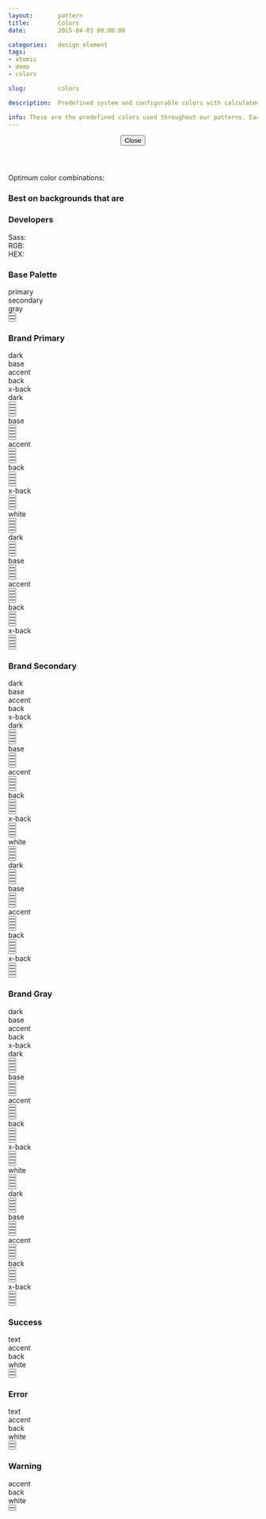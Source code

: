 ```yaml
---
layout:       pattern
title:        Colors
date:         2015-04-03 00:00:00

categories:   design_element
tags:
- atomic
- demo
- colors

slug:         colors

description:  Predefined system and configurable colors with calculated ranges

info: These are the predefined colors used throughout our patterns. Each color is displayed on various background colors for easy combinations. Those colors which have a yellow warning icon are not accessible combinations and should be avoided. For example, our grayscale below does not provide enough contrast on a white background (nor white on the gray background). Click any color for more information and developer values.
---
```


<div class="info-pane is-hidden" tabindex="-1">
    <header class="info-pane-header">
        <button type="button" class="close-button">
            <span class="icon fa fa-close" aria-hidden="true"></span>
            <span>Close</span>
        </button>
        <h2 class="hd-4 color-info-title"></h2>
        <div class="color-description"></div>
    </header>
    <div class="color-info-content">
        <div class="color-usage">
            <p>Optimum color combinations:</p>
            <div class="list-background">
                <h3 class="hd-6 emphasized" id="color-combination-background">Best on backgrounds that are</h3>
                <ul class="color-combinations background" aria-describedby="color-combination-background"></ul>
            </div>
        </div>
        <div class="color-technics">
            <h3 class="hd-6 emphasized">Developers</h3>
            <dl>
                <dt>Sass:</dt>
                <dd class="color-reference is-copyable"></dd>
                <dt>RGB:</dt>
                <dd class="color-rgb is-copyable"></dd>
                <dt>HEX:</dt>
                <dd class="color-hex is-copyable"></dd>
            </dl>
        </div>
    </div>
</div>

<h3 class="hd-6 example-set-hd">Base Palette</h3>
<div class="example-set">
    <div class="example-container">
        <div class="grid-container grid-manual">
            <div class="row on-white">
                <div class="col col-4">
                    <div class="swatch">
                        <div class="color-info">
                            <span class="color-class">primary</span>
                        </div>
                    </div>
                </div>
                <div class="col col-4">
                    <div class="swatch">
                        <div class="color-info">
                            <span class="color-class">secondary</span>
                        </div>
                    </div>
                </div>
                <div class="col col-4">
                    <div class="swatch">
                        <div class="color-info">
                            <span class="color-class">gray</span>
                        </div>
                    </div>
                </div>
            </div>
            <div class="row on-white">
                <div class="col col-4">
                    <button type="button" class="swatch primary base" title="Swatch: Primary Base"></button>
                </div>
                <div class="col col-4">
                    <button type="button" class="swatch secondary base" title="Swatch: Secondary Base"></button>
                </div>
                <div class="col col-4">
                    <button type="button" class="swatch grayscale base" title="Swatch: Gray Base"></button>
                </div>
            </div>
        </div>
    </div>
</div>

<h3 class="hd-6 example-set-hd">Brand Primary</h3>
<div class="example-set">
    <div class="example-container">
        <div class="grid-container grid-manual">
            <div class="row">
                <div class="col col-2"></div>
                <div class="col col-2 pre-2">
                    <div class="swatch">
                        <div class="color-info">
                            <span class="color-class">dark</span>
                        </div>
                    </div>
                </div>
                <div class="col col-2">
                    <div class="swatch">
                        <div class="color-info">
                            <span class="color-class">base</span>
                        </div>
                    </div>
                </div>
                <div class="col col-2">
                    <div class="swatch">
                        <div class="color-info">
                            <span class="color-class">accent</span>
                        </div>
                    </div>
                </div>
                <div class="col col-2">
                    <div class="swatch">
                        <div class="color-info">
                            <span class="color-class">back</span>
                        </div>
                    </div>
                </div>
                <div class="col col-2">
                    <div class="swatch">
                        <div class="color-info">
                            <span class="color-class">x-back</span>
                        </div>
                    </div>
                </div>
            </div>
            <div class="row on-dark-primary">
                <div class="col col-2">
                    <div class="swatch color-description copy">
                        dark
                    </div>
                </div>
                <div class="col col-2">
                    <button type="button" class="swatch primary dark" title="Primary Dark on white"></button>
                </div>
                <div class="col col-2">
                    <button type="button" class="swatch primary base" title="Primary Base on white"></button>
                </div>
                <div class="col col-2">
                    <button type="button" class="swatch primary accent" title="Primary Accent on white"></button>
                </div>
                <div class="col col-2">
                    <button type="button" class="swatch primary back" title="Primary Background on white"></button>
                </div>
                <div class="col col-2">
                    <button type="button" class="swatch primary x-back" title="Primary Extra light background on white"></button>
                </div>
            </div>
            <div class="row on-base-primary">
                <div class="col col-2">
                    <div class="swatch color-description copy">
                        base
                    </div>
                </div>
                <div class="col col-2">
                    <button type="button" class="swatch primary dark" title="Primary Dark on gray"></button>
                </div>
                <div class="col col-2">
                    <button type="button" class="swatch primary base" title="Primary Base on gray"></button>
                </div>
                <div class="col col-2">
                    <button type="button" class="swatch primary accent" title="Primary Accent on gray"></button>
                </div>
                <div class="col col-2">
                    <button type="button" class="swatch primary back" title="Primary Background on gray"></button>
                </div>
                <div class="col col-2">
                    <button type="button" class="swatch primary x-back" title="Primary Extra light background on gray"></button>
                </div>
            </div>
            <div class="row on-accent-primary">
                <div class="col col-2">
                    <div class="swatch color-description copy">
                        accent
                    </div>
                </div>
                <div class="col col-2">
                    <button type="button" class="swatch primary dark" title="Primary Dark on accent"></button>
                </div>
                <div class="col col-2">
                    <button type="button" class="swatch primary base" title="Primary Base on accent"></button>
                </div>
                <div class="col col-2">
                    <button type="button" class="swatch primary accent" title="Primary Accent on accent"></button>
                </div>
                <div class="col col-2">
                    <button type="button" class="swatch primary back" title="Primary Background on accent"></button>
                </div>
                <div class="col col-2">
                    <button type="button" class="swatch primary x-back" title="Primary Extra light background on accent"></button>
                </div>
            </div>
            <div class="row on-back-primary">
                <div class="col col-2">
                    <div class="swatch color-description copy">
                        back
                    </div>
                </div>
                <div class="col col-2">
                    <button type="button" class="swatch primary dark" title="Primary Dark on background"></button>
                </div>
                <div class="col col-2">
                    <button type="button" class="swatch primary base" title="Primary Base on background"></button>
                </div>
                <div class="col col-2">
                    <button type="button" class="swatch primary accent" title="Primary Accent on background"></button>
                </div>
                <div class="col col-2">
                    <button type="button" class="swatch primary back" title="Primary Background on background"></button>
                </div>
                <div class="col col-2">
                    <button type="button" class="swatch primary x-back" title="Primary Extra light background on background"></button>
                </div>
            </div>
            <div class="row on-x-back-primary">
                <div class="col col-2">
                    <div class="swatch color-description copy">
                        x-back
                    </div>
                </div>
                <div class="col col-2">
                    <button type="button" class="swatch primary dark" title="Primary Dark on very light background"></button>
                </div>
                <div class="col col-2">
                    <button type="button" class="swatch primary base" title="Primary Base on very light background"></button>
                </div>
                <div class="col col-2">
                    <button type="button" class="swatch primary accent" title="Primary Accent on very light background"></button>
                </div>
                <div class="col col-2">
                    <button type="button" class="swatch primary back" title="Primary Background on very light background"></button>
                </div>
                <div class="col col-2">
                    <button type="button" class="swatch primary x-back" title="Primary Extra light background on very light background"></button>
                </div>
            </div>
            <div class="row on-white">
                <div class="col col-2">
                    <div class="swatch color-description copy">
                        white
                    </div>
                </div>
                <div class="col col-2">
                    <button type="button" class="swatch primary dark" title="Primary Dark on white"></button>
                </div>
                <div class="col col-2">
                    <button type="button" class="swatch primary base" title="Primary Base on white"></button>
                </div>
                <div class="col col-2">
                    <button type="button" class="swatch primary accent" title="Primary Accent on white"></button>
                </div>
                <div class="col col-2">
                    <button type="button" class="swatch primary back" title="Primary Background on white"></button>
                </div>
                <div class="col col-2">
                    <button type="button" class="swatch primary x-back" title="Primary Extra light background on white"></button>
                </div>
            </div>
            <div class="row on-dark-grayscale">
                <div class="col col-2">
                    <div class="swatch color-description copy">
                        dark
                    </div>
                </div>
                <div class="col col-2">
                    <button type="button" class="swatch primary dark" title="Primary Dark on dark gray"></button>
                </div>
                <div class="col col-2">
                    <button type="button" class="swatch primary base" title="Primary Base on dark gray"></button>
                </div>
                <div class="col col-2">
                    <button type="button" class="swatch primary accent" title="Primary Accent on dark gray"></button>
                </div>
                <div class="col col-2">
                    <button type="button" class="swatch primary back" title="Primary Background on dark gray"></button>
                </div>
                <div class="col col-2">
                    <button type="button" class="swatch primary x-back" title="Primary Extra light background on dark gray"></button>
                </div>
            </div>
            <div class="row on-base-grayscale">
                <div class="col col-2">
                    <div class="swatch color-description copy">
                        base
                    </div>
                </div>
                <div class="col col-2">
                    <button type="button" class="swatch primary dark" title="Primary Dark on base"></button>
                </div>
                <div class="col col-2">
                    <button type="button" class="swatch primary base" title="Primary Base on base"></button>
                </div>
                <div class="col col-2">
                    <button type="button" class="swatch primary accent" title="Primary Accent on base"></button>
                </div>
                <div class="col col-2">
                    <button type="button" class="swatch primary back" title="Primary Background on base"></button>
                </div>
                <div class="col col-2">
                    <button type="button" class="swatch primary x-back" title="Primary Extra light background on base"></button>
                </div>
            </div>
            <div class="row on-accent-grayscale">
                <div class="col col-2">
                    <div class="swatch color-description copy">
                        accent
                    </div>
                </div>
                <div class="col col-2">
                    <button type="button" class="swatch primary dark" title="Primary Dark on accent"></button>
                </div>
                <div class="col col-2">
                    <button type="button" class="swatch primary base" title="Primary Base on accent"></button>
                </div>
                <div class="col col-2">
                    <button type="button" class="swatch primary accent" title="Primary Accent on accent"></button>
                </div>
                <div class="col col-2">
                    <button type="button" class="swatch primary back" title="Primary Background on accent"></button>
                </div>
                <div class="col col-2">
                    <button type="button" class="swatch primary x-back" title="Primary Extra light background on accent"></button>
                </div>
            </div>
            <div class="row on-back-grayscale">
                <div class="col col-2">
                    <div class="swatch color-description copy">
                        back
                    </div>
                </div>
                <div class="col col-2">
                    <button type="button" class="swatch primary dark" title="Primary Dark on back"></button>
                </div>
                <div class="col col-2">
                    <button type="button" class="swatch primary base" title="Primary Base on back"></button>
                </div>
                <div class="col col-2">
                    <button type="button" class="swatch primary accent" title="Primary Accent on back"></button>
                </div>
                <div class="col col-2">
                    <button type="button" class="swatch primary back" title="Primary Background on back"></button>
                </div>
                <div class="col col-2">
                    <button type="button" class="swatch primary x-back" title="Primary Extra light background on back"></button>
                </div>
            </div>
            <div class="row on-x-back-grayscale">
                <div class="col col-2">
                    <div class="swatch color-description copy">
                        x-back
                    </div>
                </div>
                <div class="col col-2">
                    <button type="button" class="swatch primary dark" title="Primary Dark on x-back"></button>
                </div>
                <div class="col col-2">
                    <button type="button" class="swatch primary base" title="Primary Base on x-back"></button>
                </div>
                <div class="col col-2">
                    <button type="button" class="swatch primary accent" title="Primary Accent on x-back"></button>
                </div>
                <div class="col col-2">
                    <button type="button" class="swatch primary back" title="Primary Background on x-back"></button>
                </div>
                <div class="col col-2">
                    <button type="button" class="swatch primary x-back" title="Primary Extra light background on x-back"></button>
                </div>
            </div>
        </div>
    </div>
</div>

<h3 class="hd-6 example-set-hd">Brand Secondary</h3>
<div class="example-set">
    <div class="example-container">
        <div class="grid-container grid-manual">
            <div class="row">
                <div class="col col-2"></div>
                <div class="col col-2 pre-2">
                    <div class="swatch">
                        <div class="color-info">
                            <span class="color-class">dark</span>
                        </div>
                    </div>
                </div>
                <div class="col col-2">
                    <div class="swatch">
                        <div class="color-info">
                            <span class="color-class">base</span>
                        </div>
                    </div>
                </div>
                <div class="col col-2">
                    <div class="swatch">
                        <div class="color-info">
                            <span class="color-class">accent</span>
                        </div>
                    </div>
                </div>
                <div class="col col-2">
                    <div class="swatch">
                        <div class="color-info">
                            <span class="color-class">back</span>
                        </div>
                    </div>
                </div>
                <div class="col col-2">
                    <div class="swatch">
                        <div class="color-info">
                            <span class="color-class">x-back</span>
                        </div>
                    </div>
                </div>
            </div>
            <div class="row on-dark-secondary">
                <div class="col col-2">
                    <div class="swatch color-description copy">
                        dark
                    </div>
                </div>
                <div class="col col-2">
                    <button type="button" class="swatch secondary dark" title="Secondary Dark on white"></button>
                </div>
                <div class="col col-2">
                    <button type="button" class="swatch secondary base" title="Secondary Base on white"></button>
                </div>
                <div class="col col-2">
                    <button type="button" class="swatch secondary accent" title="Secondary Accent on white"></button>
                </div>
                <div class="col col-2">
                    <button type="button" class="swatch secondary back" title="Secondary Background on white"></button>
                </div>
                <div class="col col-2">
                    <button type="button" class="swatch secondary x-back" title="Secondary Extra light background on white"></button>
                </div>
            </div>
            <div class="row on-base-secondary">
                <div class="col col-2">
                    <div class="swatch color-description copy">
                        base
                    </div>
                </div>
                <div class="col col-2">
                    <button type="button" class="swatch secondary dark" title="Secondary Dark on gray"></button>
                </div>
                <div class="col col-2">
                    <button type="button" class="swatch secondary base" title="Secondary Base on gray"></button>
                </div>
                <div class="col col-2">
                    <button type="button" class="swatch secondary accent" title="Secondary Accent on gray"></button>
                </div>
                <div class="col col-2">
                    <button type="button" class="swatch secondary back" title="Secondary Background on gray"></button>
                </div>
                <div class="col col-2">
                    <button type="button" class="swatch secondary x-back" title="Secondary Extra light background on gray"></button>
                </div>
            </div>
            <div class="row on-accent-secondary">
                <div class="col col-2">
                    <div class="swatch color-description copy">
                        accent
                    </div>
                </div>
                <div class="col col-2">
                    <button type="button" class="swatch secondary dark" title="Secondary Dark on accent"></button>
                </div>
                <div class="col col-2">
                    <button type="button" class="swatch secondary base" title="Secondary Base on accent"></button>
                </div>
                <div class="col col-2">
                    <button type="button" class="swatch secondary accent" title="Secondary Accent on accent"></button>
                </div>
                <div class="col col-2">
                    <button type="button" class="swatch secondary back" title="Secondary Background on accent"></button>
                </div>
                <div class="col col-2">
                    <button type="button" class="swatch secondary x-back" title="Secondary Extra light background on accent"></button>
                </div>
            </div>
            <div class="row on-back-secondary">
                <div class="col col-2">
                    <div class="swatch color-description copy">
                        back
                    </div>
                </div>
                <div class="col col-2">
                    <button type="button" class="swatch secondary dark" title="Secondary Dark on background"></button>
                </div>
                <div class="col col-2">
                    <button type="button" class="swatch secondary base" title="Secondary Base on background"></button>
                </div>
                <div class="col col-2">
                    <button type="button" class="swatch secondary accent" title="Secondary Accent on background"></button>
                </div>
                <div class="col col-2">
                    <button type="button" class="swatch secondary back" title="Secondary Background on background"></button>
                </div>
                <div class="col col-2">
                    <button type="button" class="swatch secondary x-back" title="Secondary Extra light background on background"></button>
                </div>
            </div>
            <div class="row on-x-back-secondary">
                <div class="col col-2">
                    <div class="swatch color-description copy">
                        x-back
                    </div>
                </div>
                <div class="col col-2">
                    <button type="button" class="swatch secondary dark" title="Secondary Dark on very light background"></button>
                </div>
                <div class="col col-2">
                    <button type="button" class="swatch secondary base" title="Secondary Base on very light background"></button>
                </div>
                <div class="col col-2">
                    <button type="button" class="swatch secondary accent" title="Secondary Accent on very light background"></button>
                </div>
                <div class="col col-2">
                    <button type="button" class="swatch secondary back" title="Secondary Background on very light background"></button>
                </div>
                <div class="col col-2">
                    <button type="button" class="swatch secondary x-back" title="Secondary Extra light background on very light background"></button>
                </div>
            </div>
            <div class="row on-white">
                <div class="col col-2">
                    <div class="swatch color-description copy">
                        white
                    </div>
                </div>
                <div class="col col-2">
                    <button type="button" class="swatch secondary dark" title="Secondary Dark on white"></button>
                </div>
                <div class="col col-2">
                    <button type="button" class="swatch secondary base" title="Secondary Base on white"></button>
                </div>
                <div class="col col-2">
                    <button type="button" class="swatch secondary accent" title="Secondary Accent on white"></button>
                </div>
                <div class="col col-2">
                    <button type="button" class="swatch secondary back" title="Secondary Background on white"></button>
                </div>
                <div class="col col-2">
                    <button type="button" class="swatch secondary x-back" title="Secondary Extra light background on white"></button>
                </div>
            </div>
            <div class="row on-dark-grayscale">
                <div class="col col-2">
                    <div class="swatch color-description copy">
                        dark
                    </div>
                </div>
                <div class="col col-2">
                    <button type="button" class="swatch secondary dark" title="Secondary Dark on dark gray"></button>
                </div>
                <div class="col col-2">
                    <button type="button" class="swatch secondary base" title="Secondary Base on dark gray"></button>
                </div>
                <div class="col col-2">
                    <button type="button" class="swatch secondary accent" title="Secondary Accent on dark gray"></button>
                </div>
                <div class="col col-2">
                    <button type="button" class="swatch secondary back" title="Secondary Background on dark gray"></button>
                </div>
                <div class="col col-2">
                    <button type="button" class="swatch secondary x-back" title="Secondary Extra light background on dark gray"></button>
                </div>
            </div>
            <div class="row on-base-grayscale">
                <div class="col col-2">
                    <div class="swatch color-description copy">
                        base
                    </div>
                </div>
                <div class="col col-2">
                    <button type="button" class="swatch secondary dark" title="Secondary Dark on base"></button>
                </div>
                <div class="col col-2">
                    <button type="button" class="swatch secondary base" title="Secondary Base on base"></button>
                </div>
                <div class="col col-2">
                    <button type="button" class="swatch secondary accent" title="Secondary Accent on base"></button>
                </div>
                <div class="col col-2">
                    <button type="button" class="swatch secondary back" title="Secondary Background on base"></button>
                </div>
                <div class="col col-2">
                    <button type="button" class="swatch secondary x-back" title="Secondary Extra light background on base"></button>
                </div>
            </div>
            <div class="row on-accent-grayscale">
                <div class="col col-2">
                    <div class="swatch color-description copy">
                        accent
                    </div>
                </div>
                <div class="col col-2">
                    <button type="button" class="swatch secondary dark" title="Secondary Dark on accent"></button>
                </div>
                <div class="col col-2">
                    <button type="button" class="swatch secondary base" title="Secondary Base on accent"></button>
                </div>
                <div class="col col-2">
                    <button type="button" class="swatch secondary accent" title="Secondary Accent on accent"></button>
                </div>
                <div class="col col-2">
                    <button type="button" class="swatch secondary back" title="Secondary Background on accent"></button>
                </div>
                <div class="col col-2">
                    <button type="button" class="swatch secondary x-back" title="Secondary Extra light background on accent"></button>
                </div>
            </div>
            <div class="row on-back-grayscale">
                <div class="col col-2">
                    <div class="swatch color-description copy">
                        back
                    </div>
                </div>
                <div class="col col-2">
                    <button type="button" class="swatch secondary dark" title="Secondary Dark on back"></button>
                </div>
                <div class="col col-2">
                    <button type="button" class="swatch secondary base" title="Secondary Base on back"></button>
                </div>
                <div class="col col-2">
                    <button type="button" class="swatch secondary accent" title="Secondary Accent on back"></button>
                </div>
                <div class="col col-2">
                    <button type="button" class="swatch secondary back" title="Secondary Background on back"></button>
                </div>
                <div class="col col-2">
                    <button type="button" class="swatch secondary x-back" title="Secondary Extra light background on back"></button>
                </div>
            </div>
            <div class="row on-x-back-grayscale">
                <div class="col col-2">
                    <div class="swatch color-description copy">
                        x-back
                    </div>
                </div>
                <div class="col col-2">
                    <button type="button" class="swatch secondary dark" title="Secondary Dark on x-back"></button>
                </div>
                <div class="col col-2">
                    <button type="button" class="swatch secondary base" title="Secondary Base on x-back"></button>
                </div>
                <div class="col col-2">
                    <button type="button" class="swatch secondary accent" title="Secondary Accent on x-back"></button>
                </div>
                <div class="col col-2">
                    <button type="button" class="swatch secondary back" title="Secondary Background on x-back"></button>
                </div>
                <div class="col col-2">
                    <button type="button" class="swatch secondary x-back" title="Secondary Extra light background on x-back"></button>
                </div>
            </div>
        </div>
    </div>
</div>

<h3 class="hd-6 example-set-hd">Brand Gray</h3>
<div class="example-set">
    <div class="example-container">
        <div class="grid-container grid-manual">
            <div class="row">
                <div class="col col-2"></div>
                <div class="col col-2 pre-2">
                    <div class="swatch">
                        <div class="color-info">
                            <span class="color-class">dark</span>
                        </div>
                    </div>
                </div>
                <div class="col col-2">
                    <div class="swatch">
                        <div class="color-info">
                            <span class="color-class">base</span>
                        </div>
                    </div>
                </div>
                <div class="col col-2">
                    <div class="swatch">
                        <div class="color-info">
                            <span class="color-class">accent</span>
                        </div>
                    </div>
                </div>
                <div class="col col-2">
                    <div class="swatch">
                        <div class="color-info">
                            <span class="color-class">back</span>
                        </div>
                    </div>
                </div>
                <div class="col col-2">
                    <div class="swatch">
                        <div class="color-info">
                            <span class="color-class">x-back</span>
                        </div>
                    </div>
                </div>
            </div>
            <div class="row on-dark-grayscale">
                <div class="col col-2">
                    <div class="swatch color-description copy">
                        dark
                    </div>
                </div>
                <div class="col col-2">
                    <button type="button" class="swatch grayscale dark" title="Gray Dark on white"></button>
                </div>
                <div class="col col-2">
                    <button type="button" class="swatch grayscale base" title="Gray Base on white"></button>
                </div>
                <div class="col col-2">
                    <button type="button" class="swatch grayscale accent" title="Gray Accent on white"></button>
                </div>
                <div class="col col-2">
                    <button type="button" class="swatch grayscale back" title="Gray Background on white"></button>
                </div>
                <div class="col col-2">
                    <button type="button" class="swatch grayscale x-back" title="Gray Extra light background on white"></button>
                </div>
            </div>
            <div class="row on-base-grayscale">
                <div class="col col-2">
                    <div class="swatch color-description copy">
                        base
                    </div>
                </div>
                <div class="col col-2">
                    <button type="button" class="swatch grayscale dark" title="Gray Dark on gray"></button>
                </div>
                <div class="col col-2">
                    <button type="button" class="swatch grayscale base" title="Gray Base on gray"></button>
                </div>
                <div class="col col-2">
                    <button type="button" class="swatch grayscale accent" title="Gray Accent on gray"></button>
                </div>
                <div class="col col-2">
                    <button type="button" class="swatch grayscale back" title="Gray Background on gray"></button>
                </div>
                <div class="col col-2">
                    <button type="button" class="swatch grayscale x-back" title="Gray Extra light background on gray"></button>
                </div>
            </div>
            <div class="row on-accent-grayscale">
                <div class="col col-2">
                    <div class="swatch color-description copy">
                        accent
                    </div>
                </div>
                <div class="col col-2">
                    <button type="button" class="swatch grayscale dark" title="Gray Dark on accent"></button>
                </div>
                <div class="col col-2">
                    <button type="button" class="swatch grayscale base" title="Gray Base on accent"></button>
                </div>
                <div class="col col-2">
                    <button type="button" class="swatch grayscale accent" title="Gray Accent on accent"></button>
                </div>
                <div class="col col-2">
                    <button type="button" class="swatch grayscale back" title="Gray Background on accent"></button>
                </div>
                <div class="col col-2">
                    <button type="button" class="swatch grayscale x-back" title="Gray Extra light background on accent"></button>
                </div>
            </div>
            <div class="row on-back-grayscale">
                <div class="col col-2">
                    <div class="swatch color-description copy">
                        back
                    </div>
                </div>
                <div class="col col-2">
                    <button type="button" class="swatch grayscale dark" title="Gray Dark on background"></button>
                </div>
                <div class="col col-2">
                    <button type="button" class="swatch grayscale base" title="Gray Base on background"></button>
                </div>
                <div class="col col-2">
                    <button type="button" class="swatch grayscale accent" title="Gray Accent on background"></button>
                </div>
                <div class="col col-2">
                    <button type="button" class="swatch grayscale back" title="Gray Background on background"></button>
                </div>
                <div class="col col-2">
                    <button type="button" class="swatch grayscale x-back" title="Gray Extra light background on background"></button>
                </div>
            </div>
            <div class="row on-x-back-grayscale">
                <div class="col col-2">
                    <div class="swatch color-description copy">
                        x-back
                    </div>
                </div>
                <div class="col col-2">
                    <button type="button" class="swatch grayscale dark" title="Gray Dark on very light background"></button>
                </div>
                <div class="col col-2">
                    <button type="button" class="swatch grayscale base" title="Gray Base on very light background"></button>
                </div>
                <div class="col col-2">
                    <button type="button" class="swatch grayscale accent" title="Gray Accent on very light background"></button>
                </div>
                <div class="col col-2">
                    <button type="button" class="swatch grayscale back" title="Gray Background on very light background"></button>
                </div>
                <div class="col col-2">
                    <button type="button" class="swatch grayscale x-back" title="Gray Extra light background on very light background"></button>
                </div>
            </div>
            <div class="row on-white">
                <div class="col col-2">
                    <div class="swatch color-description copy">
                        white
                    </div>
                </div>
                <div class="col col-2">
                    <button type="button" class="swatch grayscale dark" title="Gray Dark on white"></button>
                </div>
                <div class="col col-2">
                    <button type="button" class="swatch grayscale base" title="Gray Base on white"></button>
                </div>
                <div class="col col-2">
                    <button type="button" class="swatch grayscale accent" title="Gray Accent on white"></button>
                </div>
                <div class="col col-2">
                    <button type="button" class="swatch grayscale back" title="Gray Background on white"></button>
                </div>
                <div class="col col-2">
                    <button type="button" class="swatch grayscale x-back" title="Gray Extra light background on white"></button>
                </div>
            </div>
            <div class="row on-dark-grayscale">
                <div class="col col-2">
                    <div class="swatch color-description copy">
                        dark
                    </div>
                </div>
                <div class="col col-2">
                    <button type="button" class="swatch grayscale dark" title="Gray Dark on dark gray"></button>
                </div>
                <div class="col col-2">
                    <button type="button" class="swatch grayscale base" title="Gray Base on dark gray"></button>
                </div>
                <div class="col col-2">
                    <button type="button" class="swatch grayscale accent" title="Gray Accent on dark gray"></button>
                </div>
                <div class="col col-2">
                    <button type="button" class="swatch grayscale back" title="Gray Background on dark gray"></button>
                </div>
                <div class="col col-2">
                    <button type="button" class="swatch grayscale x-back" title="Gray Extra light background on dark gray"></button>
                </div>
            </div>
            <div class="row on-base-grayscale">
                <div class="col col-2">
                    <div class="swatch color-description copy">
                        base
                    </div>
                </div>
                <div class="col col-2">
                    <button type="button" class="swatch grayscale dark" title="Gray Dark on base"></button>
                </div>
                <div class="col col-2">
                    <button type="button" class="swatch grayscale base" title="Gray Base on base"></button>
                </div>
                <div class="col col-2">
                    <button type="button" class="swatch grayscale accent" title="Gray Accent on base"></button>
                </div>
                <div class="col col-2">
                    <button type="button" class="swatch grayscale back" title="Gray Background on base"></button>
                </div>
                <div class="col col-2">
                    <button type="button" class="swatch grayscale x-back" title="Gray Extra light background on base"></button>
                </div>
            </div>
            <div class="row on-accent-grayscale">
                <div class="col col-2">
                    <div class="swatch color-description copy">
                        accent
                    </div>
                </div>
                <div class="col col-2">
                    <button type="button" class="swatch grayscale dark" title="Gray Dark on accent"></button>
                </div>
                <div class="col col-2">
                    <button type="button" class="swatch grayscale base" title="Gray Base on accent"></button>
                </div>
                <div class="col col-2">
                    <button type="button" class="swatch grayscale accent" title="Gray Accent on accent"></button>
                </div>
                <div class="col col-2">
                    <button type="button" class="swatch grayscale back" title="Gray Background on accent"></button>
                </div>
                <div class="col col-2">
                    <button type="button" class="swatch grayscale x-back" title="Gray Extra light background on accent"></button>
                </div>
            </div>
            <div class="row on-back-grayscale">
                <div class="col col-2">
                    <div class="swatch color-description copy">
                        back
                    </div>
                </div>
                <div class="col col-2">
                    <button type="button" class="swatch grayscale dark" title="Gray Dark on back"></button>
                </div>
                <div class="col col-2">
                    <button type="button" class="swatch grayscale base" title="Gray Base on back"></button>
                </div>
                <div class="col col-2">
                    <button type="button" class="swatch grayscale accent" title="Gray Accent on back"></button>
                </div>
                <div class="col col-2">
                    <button type="button" class="swatch grayscale back" title="Gray Background on back"></button>
                </div>
                <div class="col col-2">
                    <button type="button" class="swatch grayscale x-back" title="Gray Extra light background on back"></button>
                </div>
            </div>
            <div class="row on-x-back-grayscale">
                <div class="col col-2">
                    <div class="swatch color-description copy">
                        x-back
                    </div>
                </div>
                <div class="col col-2">
                    <button type="button" class="swatch grayscale dark" title="Gray Dark on x-back"></button>
                </div>
                <div class="col col-2">
                    <button type="button" class="swatch grayscale base" title="Gray Base on x-back"></button>
                </div>
                <div class="col col-2">
                    <button type="button" class="swatch grayscale accent" title="Gray Accent on x-back"></button>
                </div>
                <div class="col col-2">
                    <button type="button" class="swatch grayscale back" title="Gray Background on x-back"></button>
                </div>
                <div class="col col-2">
                    <button type="button" class="swatch grayscale x-back" title="Gray Extra light background on x-back"></button>
                </div>
            </div>
        </div>
    </div>
</div>

<h3 class="hd-6 example-set-hd">Success</h3>
<div class="example-set">
    <div class="example-container">
        <div class="grid-container grid-manual">
            <div class="row">
                <div class="col col-2 pre-2">
                    <div class="swatch">
                        <div class="color-info">
                            <span class="color-class">text</span>
                        </div>
                    </div>
                </div>
                <div class="col col-2">
                    <div class="swatch">
                        <div class="color-info">
                            <span class="color-class">accent</span>
                        </div>
                    </div>
                </div>
                <div class="col col-2">
                    <div class="swatch">
                        <div class="color-info">
                            <span class="color-class">back</span>
                        </div>
                    </div>
                </div>
                <div class="col col-2 post-2"></div>
            </div>
            <div class="row on-white">
                <div class="col col-2">
                    <div class="swatch color-description copy">
                        white
                    </div>
                </div>
                <div class="col col-2">
                    <button type="button" class="swatch success text" title="Success Text on white"></button>
                </div>
                <div class="col col-2">
                    <button type="button" class="swatch success accent" title="Success Accent on white"></button>
                </div>
                <div class="col col-2">
                    <button type="button" class="swatch success back" title="Success Background on white"></button>
                </div>
                <div class="col col-2 post-2"></div>
            </div>
        </div>
    </div>
</div>

<h3 class="hd-6 example-set-hd">Error</h3>
<div class="example-set">
    <div class="example-container">
        <div class="grid-container grid-manual">
            <div class="row">
                <div class="col col-2 pre-2">
                    <div class="swatch">
                        <div class="color-info">
                            <span class="color-class">text</span>
                        </div>
                    </div>
                </div>
                <div class="col col-2">
                    <div class="swatch">
                        <div class="color-info">
                            <span class="color-class">accent</span>
                        </div>
                    </div>
                </div>
                <div class="col col-2">
                    <div class="swatch">
                        <div class="color-info">
                            <span class="color-class">back</span>
                        </div>
                    </div>
                </div>
                <div class="col col-2 post-2"></div>
            </div>
            <div class="row on-white">
                <div class="col col-2">
                    <div class="swatch color-description copy">
                        white
                    </div>
                </div>
                <div class="col col-2">
                    <button type="button" class="swatch error text" title="Error Text on white"></button>
                </div>
                <div class="col col-2">
                    <button type="button" class="swatch error accent" title="Error Accent on white"></button>
                </div>
                <div class="col col-2">
                    <button type="button" class="swatch error back" title="Error Background on white"></button>
                </div>
                <div class="col col-2 post-2"></div>
            </div>
        </div>
    </div>
</div>

<h3 class="hd-6 example-set-hd">Warning</h3>
<div class="example-set">
    <div class="example-container">
        <div class="grid-container grid-manual">
            <div class="row">
                <div class="col col-2 pre-2">
                    <div class="swatch">
                        <div class="color-info">
                            <span class="color-class">accent</span>
                        </div>
                    </div>
                </div>
                <div class="col col-2">
                    <div class="swatch">
                        <div class="color-info">
                            <span class="color-class">back</span>
                        </div>
                    </div>
                </div>
            </div>
            <div class="col col-2 post-4"></div>
            <div class="row on-white">
                <div class="col col-2">
                    <div class="swatch color-description copy">
                        white
                    </div>
                </div>
                <div class="col col-2">
                    <button type="button" class="swatch warning accent" title="Warning Accent on white"></button>
                </div>
                <div class="col col-2">
                    <button type="button" class="swatch warning back" title="Warning Background on white"></button>
                </div>
                <div class="col col-2 post-4"></div>
            </div>
        </div>
    </div>
</div>
